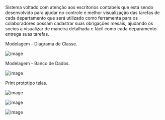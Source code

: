 Sistema voltado com atenção aos escritorios contabeis que está sendo desenvolvido para ajudar no controle e melhor visualização das tarefas de cada departamento que será utilizado como ferramenta para os colaboradores possam cadastrar suas obrigações mesais, ajudando os socios a visualizar de maneira detalhada e fácil como cada deparamento entrega suas tarefas. 


Modelagem - Diagrama de Classe.

![image](https://github.com/user-attachments/assets/27531be9-e68c-4d6a-a4e6-2bbee5c4678c)





Modelagem - Banco de Dados.

![image](https://github.com/user-attachments/assets/b641a306-35c3-42d4-8b94-e5f1c306a4b2)


Print prototipo telas.

![image](https://github.com/user-attachments/assets/c817df37-5093-4f02-a889-ad1fd172c1e0)

![image](https://github.com/user-attachments/assets/fb8fb56b-5727-4cf1-8066-6ce688455dbf)

![image](https://github.com/user-attachments/assets/d773565d-51bf-46f1-aa56-ea477ede2030)
